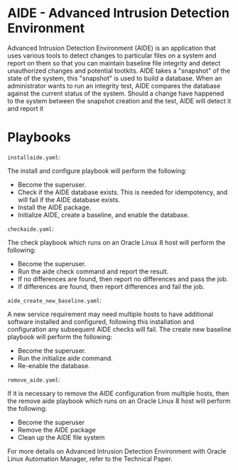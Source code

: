 # AIDE - Advanced Intrusion Detection Environment

Advanced Intrusion Detection Environment (AIDE) is an application that uses various tools to detect changes to particular files on a system and report on them so that you can maintain baseline file integrity and detect unauthorized changes and potential tootkits.
AIDE takes a "snapshot" of the state of the system, this "snapshot" is used to build a database. When an administrator wants to run an integrity test, AIDE compares the database against the current status of the system. Should a change have happened to the system between the snapshot creation and the test, AIDE will detect it and report it

# Playbooks

`installaide.yaml`:

The install and configure playbook will perform the following:
- Become the superuser.
- Check if the AIDE database exists. This is needed for idempotency, and will fail if the AIDE database exists.
- Install the AIDE package.
- Initialize AIDE, create a baseline, and enable the database.

`checkaide.yaml`:

The check playbook which runs on an Oracle Linux 8 host will perform the following:
- Become the superuser.
- Run the aide check command and report the result.
- If no differences are found, then report no differences and pass the job.
- If differences are found, then report differences and fail the job.

`aide_create_new_baseline.yaml`:

A new service requirement may need multiple hosts to have additional software installed and configured, following this installation and configuration any subsequent AIDE checks will fail. The create new baseline playbook will perform the following:
- Become the superuser.
- Run the initialize aide command.
- Re-enable the database.

`remove_aide.yaml`:

If it is necessary to remove the AIDE configuration from multiple hosts, then the remove aide playbook which runs on an Oracle Linux 8 host will perform the following:
- Become the superuser
- Remove the AIDE package
- Clean up the AIDE file system

For more details on Advanced Intrusion Detection Environment with Oracle Linux Automation Manager, refer to the Technical Paper.
